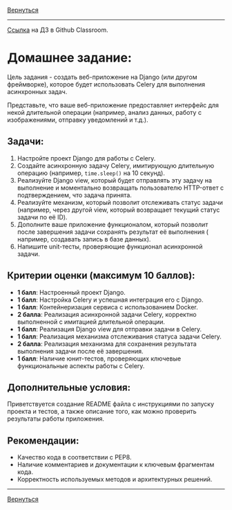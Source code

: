 [Вернуться][main]

---

[Ссылка][hw] на ДЗ в Github Classroom.

# Домашнее задание:

Цель задания - создать веб-приложение на Django (или другом фреймворке), которое будет использовать Celery для
выполнения асинхронных задач.

Представьте, что ваше веб-приложение предоставляет интерфейс для некой длительной операции (например, анализ данных,
работу с изображениями, отправку уведомлений и т.д.).

## Задачи:

1. Настройте проект Django для работы с Celery.
2. Создайте асинхронную задачу Celery, имитирующую длительную операцию (например, `time.sleep()` на 10 секунд).
3. Реализуйте Django view, который будет отправлять эту задачу на выполнение и моментально возвращать пользователю
   HTTP-ответ с подтверждением, что задача принята.
4. Реализуйте механизм, который позволит отслеживать статус задачи (например, через другой view, который возвращает
   текущий статус задачи по её ID).
5. Дополните ваше приложение функционалом, который позволит после завершения задачи сохранять результат её выполнения (
   например, создавать запись в базе данных).
6. Напишите unit-тесты, проверяющие функционал асинхронной задачи.

## Критерии оценки (максимум 10 баллов):

- **1 балл**: Настроенный проект Django.
- **1 балл**: Настройка Celery и успешная интеграция его с Django.
- **1 балл**: Контейнеризация сервиса с использованием Docker.
- **2 балла**: Реализация асинхронной задачи Celery, корректно выполненной с имитацией длительной операции.
- **1 балл**: Реализация Django view для отправки задачи в Celery.
- **1 балл**: Реализация механизма отслеживания статуса задачи Celery.
- **2 балла**: Реализация механизма для сохранения результата выполнения задачи после её завершения.
- **1 балл**: Наличие юнит-тестов, проверяющих ключевые функциональные аспекты работы с Celery.

## Дополнительные условия:

Приветствуется создание README файла с инструкциями по запуску проекта и тестов, а также описание того, как можно
проверить результаты работы приложения.

## Рекомендации:

- Качество кода в соответствии с PEP8.
- Наличие комментариев и документации к ключевым фрагментам кода.
- Корректность используемых методов и архитектурных решений.

---

[Вернуться][main]

[main]: ../../README.md "содержание"

[hw]: https://classroom.github.com/a/aMAUlB4v "ДЗ"
